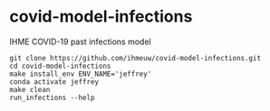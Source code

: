 # covid-model-infections
IHME COVID-19 past infections model

```
git clone https://github.com/ihmeuw/covid-model-infections.git
cd covid-model-infections
make install_env ENV_NAME='jeffrey'
conda activate jeffrey
make clean
run_infections --help
```
